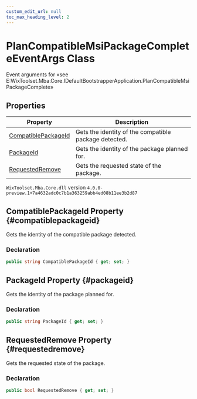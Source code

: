 ```yaml
---
custom_edit_url: null
toc_max_heading_level: 2
---
```

# PlanCompatibleMsiPackageCompleteEventArgs Class
Event arguments for «see E:WixToolset.Mba.Core.IDefaultBootstrapperApplication.PlanCompatibleMsiPackageComplete» 
## Properties
| Property | Description |
| ------ | ----------- |
| [CompatiblePackageId](#compatiblepackageid) | Gets the identity of the compatible package detected. |
| [PackageId](#packageid) | Gets the identity of the package planned for. |
| [RequestedRemove](#requestedremove) | Gets the requested state of the package. |
`WixToolset.Mba.Core.dll` version `4.0.0-preview.1+7a4632adc0c7b1a363259abb4ed08b11ee3b2d87`
## CompatiblePackageId Property {#compatiblepackageid}
Gets the identity of the compatible package detected.
### Declaration
```cs
public string CompatiblePackageId { get; set; } 
```
## PackageId Property {#packageid}
Gets the identity of the package planned for.
### Declaration
```cs
public string PackageId { get; set; } 
```
## RequestedRemove Property {#requestedremove}
Gets the requested state of the package.
### Declaration
```cs
public bool RequestedRemove { get; set; } 
```
